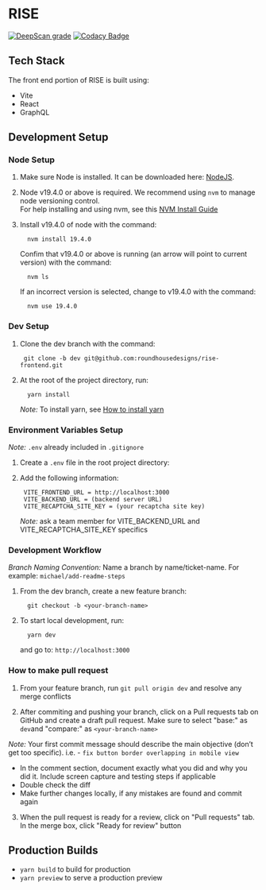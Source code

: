 # RISE

[![DeepScan grade](https://deepscan.io/api/teams/14424/projects/24864/branches/769714/badge/grade.svg)](https://deepscan.io/dashboard#view=project&tid=14424&pid=24864&bid=769714)
[![Codacy Badge](https://app.codacy.com/project/badge/Grade/64f466be6e654cd2a2bb790971fb07ef)](https://app.codacy.com/gh/roundhousedesigns/rise-frontend/dashboard?utm_source=gh&utm_medium=referral&utm_content=&utm_campaign=Badge_grade)

## Tech Stack

The front end portion of RISE is built using:

- Vite
- React
- GraphQL

## Development Setup

### Node Setup

1. Make sure Node is installed. It can be downloaded here: [NodeJS](https://nodejs.org/en/download).
2. Node v19.4.0 or above is required. We recommend using `nvm` to manage node versioning control.\
    For help installing and using nvm, see this [NVM Install Guide](https://www.freecodecamp.org/news/node-version-manager-nvm-install-guide/)
3. Install v19.4.0 of node with the command:

         nvm install 19.4.0

    Confim that v19.4.0 or above is running (an arrow will point to current version) with the command:

         nvm ls

    If an incorrect version is selected, change to v19.4.0 with the command:

         nvm use 19.4.0

### Dev Setup

1. Clone the dev branch with the command:

        git clone -b dev git@github.com:roundhousedesigns/rise-frontend.git

2. At the root of the project directory, run:

         yarn install

    _Note:_ To install yarn, see [How to install yarn](https://classic.yarnpkg.com/lang/en/docs/install/#mac-stable)

### Environment Variables Setup

_Note:_ `.env` already included in `.gitignore`

1. Create a `.env` file in the root project directory:
2. Add the following information:

        VITE_FRONTEND_URL = http://localhost:3000
        VITE_BACKEND_URL = (backend server URL)
        VITE_RECAPTCHA_SITE_KEY = (your recaptcha site key)

    _Note:_ ask a team member for VITE_BACKEND_URL and VITE_RECAPTCHA_SITE_KEY specifics

### Development Workflow

_Branch Naming Convention:_ Name a branch by name/ticket-name. For example: `michael/add-readme-steps`

1. From the dev branch, create a new feature branch:

         git checkout -b <your-branch-name>

2. To start local development, run:

         yarn dev

    and go to: `http://localhost:3000`

### How to make pull request

1. From your feature branch, run `git pull origin dev` and resolve any merge conflicts

2. After commiting and pushing your branch, click on a Pull requests tab on GitHub and create a draft pull request. Make sure to select "base:" as `dev`and "compare:" as `<your-branch-name>`

  _Note:_ Your first commit message should describe the main objective (don’t get too specific). i.e. - `fix button border overlapping in mobile view`

- In the comment section, document exactly what you did and why you did it. Include screen capture and testing steps if applicable
- Double check the diff
- Make further changes locally, if any mistakes are found and commit again

3. When the pull request is ready for a review, click on "Pull requests" tab. In the merge box, click "Ready for review" button

## Production Builds

- `yarn build` to build for production
- `yarn preview` to serve a production preview
